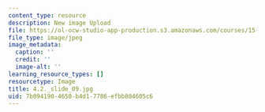 ```yaml
---
content_type: resource
description: New image Upload
file: https://ol-ocw-studio-app-production.s3.amazonaws.com/courses/15-s21-nuts-and-bolts-of-business-plans-january-iap-2014/7b0941904650b4d17786efbb804605c6_4.2._slide_09.jpg
file_type: image/jpeg
image_metadata:
  caption: ''
  credit: ''
  image-alt: ''
learning_resource_types: []
resourcetype: Image
title: 4.2._slide_09.jpg
uid: 7b094190-4650-b4d1-7786-efbb804605c6
---
```

